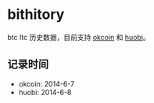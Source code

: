 
# bithitory

btc ltc 历史数据，目前支持 [okcoin](http://www.okcoin.com/) 和 [huobi](http://www.huobi.com/)。

## 记录时间

- okcoin: 	2014-6-7
- huobi: 	2014-6-8


